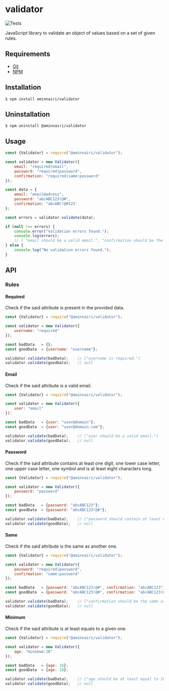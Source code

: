 # validator

![Tests](https://github.com/aminnairi/validator/workflows/Tests/badge.svg?branch=latest)

JavaScript library to validate an object of values based on a set of given rules.

## Requirements

- [Git](https://git-scm.com/)
- [NPM](https://www.npmjs.com/)

## Installation

```console
$ npm install aminnairi/validator
```

## Uninstallation

```console
$ npm uninstall @aminnairi/validator
```

## Usage

```javascript
const {Validator} = require("@aminnairi/validator");

const validator = new Validator({
    email: "required|email",
    password: "required|password",
    confirmation: "required|same:password"
});

const data = {
    email: "email@adress",
    password: "abcABC123!@#",
    confirmation: "abcABC!@#123'
};

const errors = validator.validate(data);

if (null !== errors) {
    console.error("Validation errors found.");
    console.log(errors);
    // [ "email should be a valid email.", "confirmation should be the same as password." ]
} else {
    console.log("No validation errors found.");
}
```

## API

### Rules

#### Required

Check if the said attribute is present in the provided data.

```javascript
const {Validator} = require("@aminnairi/validator");

const validator = new Validator({
    username: "required"
});

const badData   = {};
const goodData  = {username: "username"};

validator.validate(badData);    // ["username is required."]
validator.validate(goodData);   // null
```

#### Email

Check if the said attribute is a valid email.

```javascript
const {Validator} = require("@aminnairi/validator");

const validator = new Validator({
    user: "email"
});

const badData   = {user: "user@domain"};
const goodData  = {user: "user@domain.com"};

validator.validate(badData);    // ["user should be a valid email."]
validator.validate(goodData);   // null
```

#### Password

Check if the said attribute contains at least one digit, one lower case letter, one upper case letter, one symbol and is at least eight characters long.

```javascript
const {Validator} = require("@aminnairi/validator");

const validator = new Validator({
    password: "password"
});

const badData   = {password: "abcABC123"};
const goodData  = {password: "abcABC123!@#"};

validator.validate(badData);    // ["password should contain at least digits, lower & upper letters, symbols and at least 8 characters."]
validator.validate(goodData);   // null
```

#### Same

Check if the said attribute is the same as another one.

```javascript
const {Validator} = require("@aminnairi/validator");

const validator = new Validator({
    password: "required|password",
    confirmation: "same:password"
});

const badData   = {password: "abcABC123!@#", confirmation: "abcABC123"};
const goodData  = {password: "abcABC123!@#", confirmation: "abcABC123!@#"};

validator.validate(badData);    // ["confirmation should be the same as password."]
validator.validate(goodData);   // null
```

#### Minimum

Check if the said attribute is at least equals to a given one.

```javascript
const {Validator} = require("@aminnairi/validator");

const validator = new Validator({
    age: "minimum:18"
});

const badData   = {age: 16};
const goodData  = {age: 18};

validator.validate(badData);    // ["age should be at least equal to 18."]
validator.validate(goodData);   // null
```
